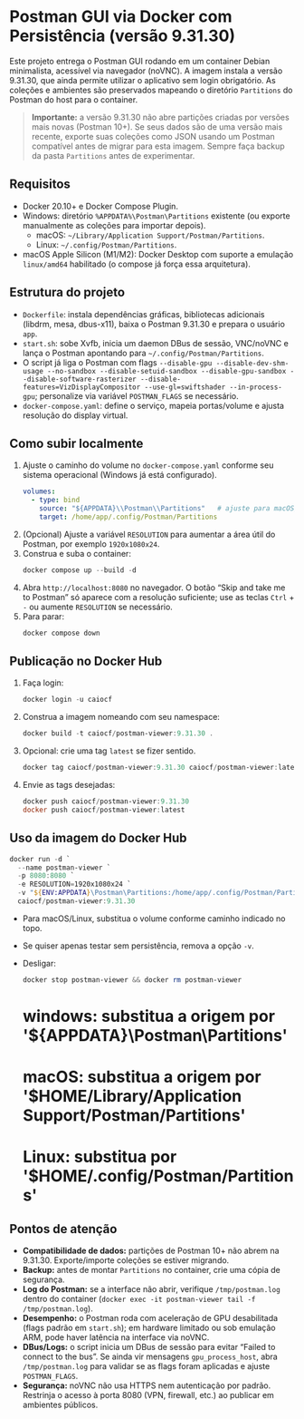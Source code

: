 Postman GUI via Docker com Persistência (versão 9.31.30)
=======================================================

Este projeto entrega o Postman GUI rodando em um container Debian minimalista, acessível via navegador (noVNC). A imagem instala a versão 9.31.30, que ainda permite utilizar o aplicativo sem login obrigatório. As coleções e ambientes são preservados mapeando o diretório `Partitions` do Postman do host para o container.

> **Importante:** a versão 9.31.30 não abre partições criadas por versões mais novas (Postman 10+). Se seus dados são de uma versão mais recente, exporte suas coleções como JSON usando um Postman compatível antes de migrar para esta imagem. Sempre faça backup da pasta `Partitions` antes de experimentar.

Requisitos
----------

- Docker 20.10+ e Docker Compose Plugin.
- Windows: diretório `%APPDATA%\Postman\Partitions` existente (ou exporte manualmente as coleções para importar depois).  
  - macOS: `~/Library/Application Support/Postman/Partitions`.  
  - Linux: `~/.config/Postman/Partitions`.  
- macOS Apple Silicon (M1/M2): Docker Desktop com suporte a emulação `linux/amd64` habilitado (o compose já força essa arquitetura).

Estrutura do projeto
--------------------

- `Dockerfile`: instala dependências gráficas, bibliotecas adicionais (libdrm, mesa, dbus-x11), baixa o Postman 9.31.30 e prepara o usuário `app`.
- `start.sh`: sobe Xvfb, inicia um daemon DBus de sessão, VNC/noVNC e lança o Postman apontando para `~/.config/Postman/Partitions`.
- O script já liga o Postman com flags `--disable-gpu --disable-dev-shm-usage --no-sandbox --disable-setuid-sandbox --disable-gpu-sandbox --disable-software-rasterizer --disable-features=VizDisplayCompositor --use-gl=swiftshader --in-process-gpu`; personalize via variável `POSTMAN_FLAGS` se necessário.
- `docker-compose.yaml`: define o serviço, mapeia portas/volume e ajusta resolução do display virtual.

Como subir localmente
---------------------

1. Ajuste o caminho do volume no `docker-compose.yaml` conforme seu sistema operacional (Windows já está configurado).  
   ```yaml
   volumes:
     - type: bind
       source: "${APPDATA}\\Postman\\Partitions"   # ajuste para macOS/Linux conforme comentários
       target: /home/app/.config/Postman/Partitions
   ```
2. (Opcional) Ajuste a variável `RESOLUTION` para aumentar a área útil do Postman, por exemplo `1920x1080x24`.
3. Construa e suba o container:
   ```powershell
   docker compose up --build -d
   ```
4. Abra `http://localhost:8080` no navegador. O botão “Skip and take me to Postman” só aparece com a resolução suficiente; use as teclas `Ctrl` + `-` ou aumente `RESOLUTION` se necessário.
5. Para parar:
   ```powershell
   docker compose down
   ```

Publicação no Docker Hub
------------------------

1. Faça login:
   ```powershell
   docker login -u caiocf
   ```
2. Construa a imagem nomeando com seu namespace:
   ```powershell
   docker build -t caiocf/postman-viewer:9.31.30 .
   ```
3. Opcional: crie uma tag `latest` se fizer sentido.
   ```powershell
   docker tag caiocf/postman-viewer:9.31.30 caiocf/postman-viewer:latest
   ```
4. Envie as tags desejadas:
   ```powershell
   docker push caiocf/postman-viewer:9.31.30
   docker push caiocf/postman-viewer:latest
   ```

Uso da imagem do Docker Hub
---------------------------

```powershell
docker run -d `
  --name postman-viewer `
  -p 8080:8080 `
  -e RESOLUTION=1920x1080x24 `
  -v "${ENV:APPDATA}\Postman\Partitions:/home/app/.config/Postman/Partitions" `
  caiocf/postman-viewer:9.31.30
```

- Para macOS/Linux, substitua o volume conforme caminho indicado no topo.
- Se quiser apenas testar sem persistência, remova a opção `-v`.
- Desligar:
  ```powershell
  docker stop postman-viewer && docker rm postman-viewer
  ```

      
    # windows: substitua a origem por '${APPDATA}\\Postman\\Partitions'
    # macOS: substitua a origem por '$HOME/Library/Application Support/Postman/Partitions'
    # Linux: substitua por '$HOME/.config/Postman/Partitions'

Pontos de atenção
-----------------

- **Compatibilidade de dados:** partições de Postman 10+ não abrem na 9.31.30. Exporte/importe coleções se estiver migrando.
- **Backup:** antes de montar `Partitions` no container, crie uma cópia de segurança.
- **Log do Postman:** se a interface não abrir, verifique `/tmp/postman.log` dentro do container (`docker exec -it postman-viewer tail -f /tmp/postman.log`).
- **Desempenho:** o Postman roda com aceleração de GPU desabilitada (flags padrão em `start.sh`); em hardware limitado ou sob emulação ARM, pode haver latência na interface via noVNC.
- **DBus/Logs:** o script inicia um DBus de sessão para evitar “Failed to connect to the bus”. Se ainda vir mensagens `gpu_process_host`, abra `/tmp/postman.log` para validar se as flags foram aplicadas e ajuste `POSTMAN_FLAGS`.
- **Segurança:** noVNC não usa HTTPS nem autenticação por padrão. Restrinja o acesso à porta 8080 (VPN, firewall, etc.) ao publicar em ambientes públicos.
